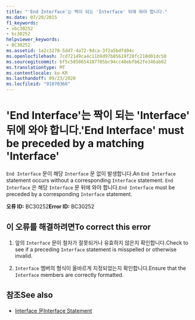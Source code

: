 ```yaml
---
title: "'End Interface'는 짝이 되는 'Interface' 뒤에 와야 합니다."
ms.date: 07/20/2015
f1_keywords:
- vbc30252
- bc30252
helpviewer_keywords:
- BC30252
ms.assetid: 1a2c3278-5dd7-4a72-9dca-3f2a5bdfd04c
ms.openlocfilehash: 7cd72149ca4c11b9d97b85619f28fc218d01dc50
ms.sourcegitcommit: bf5c5850654187705bc94cc40ebfb62fe346ab02
ms.translationtype: MT
ms.contentlocale: ko-KR
ms.lasthandoff: 09/23/2020
ms.locfileid: "91070366"
---
```

# <a name="end-interface-must-be-preceded-by-a-matching-interface"></a><span data-ttu-id="df432-102">'End Interface'는 짝이 되는 'Interface' 뒤에 와야 합니다.</span><span class="sxs-lookup"><span data-stu-id="df432-102">'End Interface' must be preceded by a matching 'Interface'</span></span>

<span data-ttu-id="df432-103">`End Interface` 문이 해당 `Interface` 문 없이 발생합니다.</span><span class="sxs-lookup"><span data-stu-id="df432-103">An `End Interface` statement occurs without a corresponding `Interface` statement.</span></span> <span data-ttu-id="df432-104">`End Interface` 은 해당 `Interface` 문 뒤에 와야 합니다.</span><span class="sxs-lookup"><span data-stu-id="df432-104">`End Interface` must be preceded by a corresponding `Interface` statement.</span></span>  
  
 <span data-ttu-id="df432-105">**오류 ID:** BC30252</span><span class="sxs-lookup"><span data-stu-id="df432-105">**Error ID:** BC30252</span></span>  
  
## <a name="to-correct-this-error"></a><span data-ttu-id="df432-106">이 오류를 해결하려면</span><span class="sxs-lookup"><span data-stu-id="df432-106">To correct this error</span></span>  
  
1. <span data-ttu-id="df432-107">앞의 `Interface` 문이 철자가 잘못되거나 유효하지 않은지 확인합니다.</span><span class="sxs-lookup"><span data-stu-id="df432-107">Check to see if a preceding `Interface` statement is misspelled or otherwise invalid.</span></span>  
  
2. <span data-ttu-id="df432-108">`Interface` 멤버의 형식이 올바르게 지정되었는지 확인합니다.</span><span class="sxs-lookup"><span data-stu-id="df432-108">Ensure that the `Interface` members are correctly formatted.</span></span>  
  
## <a name="see-also"></a><span data-ttu-id="df432-109">참조</span><span class="sxs-lookup"><span data-stu-id="df432-109">See also</span></span>

- [<span data-ttu-id="df432-110">Interface 문</span><span class="sxs-lookup"><span data-stu-id="df432-110">Interface Statement</span></span>](../language-reference/statements/interface-statement.md)
